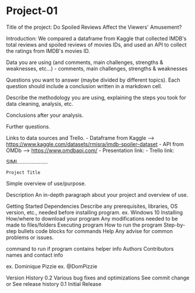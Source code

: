 # Project-01

Title of the project:
    Do Spoiled Reviews Affect the Viewers' Amusement?

Introduction:
    We compared a dataframe from Kaggle that collected IMDB's total reviews and spoiled reviews of movies IDs, and used an API to collect the ratings from IMDB's movies ID.

Data you are using (and comments, main challenges, strengths & weaknesses, etc…)
    - comments, main challenges, strengths & weaknesses

Questions you want to answer (maybe divided by different topics). Each question should include a conclusion written in a markdown cell.

Describe the methodology you are using, explaining the steps you took for data cleaning, analysis, etc.

Conclusions after your analysis.

Further questions.

Links to data sources and Trello.
    - Dataframe from Kaggle –> https://www.kaggle.com/datasets/rmisra/imdb-spoiler-dataset
    - API from OMDb –> https://www.omdbapi.com/
    - Presentation link:
    - Trello link: 

SIMI…………………

    Project Title
Simple overview of use/purpose.

Description
An in-depth paragraph about your project and overview of use.

Getting Started
Dependencies
Describe any prerequisites, libraries, OS version, etc., needed before installing program.
ex. Windows 10
Installing
How/where to download your program
Any modifications needed to be made to files/folders
Executing program
How to run the program
Step-by-step bullets
code blocks for commands
Help
Any advise for common problems or issues.

command to run if program contains helper info
Authors
Contributors names and contact info

ex. Dominique Pizzie
ex. @DomPizzie

Version History
0.2
Various bug fixes and optimizations
See commit change or See release history
0.1
Initial Release